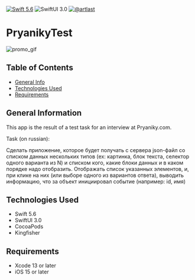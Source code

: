 [![Swift 5.6](https://img.shields.io/badge/Swift-5.6-red)](https://swift.org/download/)
![SwiftUI 3.0](https://img.shields.io/badge/SwiftUI-3.0-red)
[![@artlast](https://img.shields.io/badge/telegram-%40artlast-blue)](https://t.me/artlast)

# PryanikyTest
![promo_gif](https://user-images.githubusercontent.com/62947475/170520961-8bc0a203-f157-474d-8323-c7fae90c7824.gif)

## Table of Contents
* [General Info](#general-information)
* [Technologies Used](#technologies-used)
* [Requirements](#requirements)

## General Information
This app is the result of a test task for an interview at Pryaniky.com.

Task (on russian):

Сделать приложение, которое будет получать с сервера json-файл cо списком данных нескольких типов (ex: картинка, блок текста, селектор одного варианта из N) и списком кого, какие блоки данных и в каком порядке надо отобразить. 
Отображать список указанных элементов, и, при клике на них (или выборе одного из вариантов ответа), выводить информацию, что за объект инициировал событие (например: id, имя)

## Technologies Used
* Swift 5.6
* SwiftUI 3.0
* CocoaPods
* Kingfisher

## Requirements
* Xcode 13 or later
* iOS 15 or later
